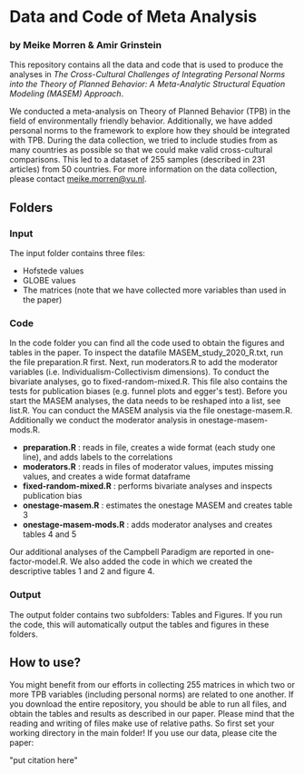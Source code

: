 # Data and Code of Meta Analysis 
### by Meike Morren & Amir Grinstein

This repository contains all the data and code that is used to produce the analyses in *The Cross-Cultural Challenges of Integrating Personal Norms into the Theory of Planned Behavior: A Meta-Analytic Structural Equation Modeling (MASEM) Approach*.

We conducted a meta-analysis on Theory of Planned Behavior (TPB) in the field of environmentally friendly behavior. Additionally, we have added personal norms to the framework to explore how they should be integrated with TPB. During the data collection, we tried to include studies from as many countries as possible so that we could make valid cross-cultural comparisons. This led to a dataset of 255 samples (described in 231 articles) from 50 countries. For more information on the data collection, please contact meike.morren@vu.nl.


## Folders

### Input

The input folder contains three files:
- Hofstede values
- GLOBE values
- The matrices (note that we have collected more variables than used in the paper)

### Code

In the code folder you can find all the code used to obtain the figures and tables in the paper. 
To inspect the datafile MASEM_study_2020_R.txt, run the file preparation.R first. Next, run moderators.R to add the moderator variables (i.e. Individualism-Collectivism dimensions). To conduct the bivariate analyses, go to fixed-random-mixed.R. This file also contains the tests for publication biases (e.g. funnel plots and egger's test). Before you start the MASEM analyses, the data needs to be reshaped into a list, see list.R. You can conduct the MASEM analysis via the file onestage-masem.R. Additionally we conduct the moderator analysis in onestage-masem-mods.R. 

- **preparation.R** : reads in file, creates a wide format (each study one line), and adds labels to the correlations
- **moderators.R** : reads in files of moderator values, imputes missing values, and creates a wide format dataframe
- **fixed-random-mixed.R** : performs bivariate analyses and inspects publication bias 
- **onestage-masem.R** : estimates the onestage MASEM and creates table 3
- **onestage-masem-mods.R** : adds moderator analyses and creates tables 4 and 5

Our additional analyses of the Campbell Paradigm are reported in one-factor-model.R. We also added the code in which we created the descriptive tables 1 and 2 and figure 4.

### Output

The output folder contains two subfolders: Tables and Figures. If you run the code, this will automatically output the tables and figures in these folders.

## How to use?

You might benefit from our efforts in collecting 255 matrices in which two or more TPB variables (including personal norms) are related to one another. If you download the entire repository, you should be able to run all files, and obtain the tables and results as described in our paper. Please mind that the reading and writing of files make use of relative paths. So first set your working directory in the main folder! If you use our data, please cite the paper:

"put citation here"